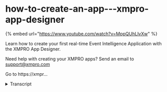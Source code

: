 # how-to-create-an-app---xmpro-app-designer
{% embed url="https://www.youtube.com/watch?v=MppQUhLlvXw" %}



Learn how to create your first real-time Event Intelligence Application with the XMPRO App Designer.

Need help with creating your XMPRO apps? Send an email to support@xmpro.com

Go to https://xmpr...
<details>
<summary>Transcript</summary>Learn how to create your first real-time Event Intelligence Application with the XMPRO App Designer.

Need help with creating your XMPRO apps? Send an email to support@xmpro.com

Go to https://xmpr...
applications are a method of viewing

data about your company's resources you

can set them up to get a broad overview

or see the vital statistics of a

particular area or item or even start

with the wide view and drill down into

the details you want to see this video

will show you the bare minimum of

creating an application while later

videos will go into more detail about

how to fill it with data and information

to create an application click the new

application command this takes you to

the template selection dashboard these

templates only affect the initial design

of the application and are useful to

reduce time spent designing or when

creating multiple similar apps selecting

or deselecting these categories can help

filter the templates down to the one you

want as can the search bar up top to

continue select the template you wish to

use alternatively you could select the

applications blade this escapes the

template selection and automatically

selects a blank template for you either

way the new app blade opens here you can

add a name a description

and an icon

you can also assign a category to keep

it in as well as a default theme light

or dark

that will affect any new pages that you

create click the Save button to save the

new application to run the app navigate

to the chosen category and select the

new app which will always open the apps

landing page there isn't much here

naturally since we are using the blank

app template to close it click the close

button in the top right hand corner to

edit the app including its properties

select the pencil icon from here you'll

be able to see and edit the pages of the

app and perform administration tasks via

these commands both of which will be

explained in other videos clicking on

the properties command allows you to

edit any of the details from when you

created the app except for the template

you can also select a different landing

page which will affect which page is

displayed whenever you run the app this

has been how to create an application in

app designer thank you for watching this

video and I hope it's helped
</details>